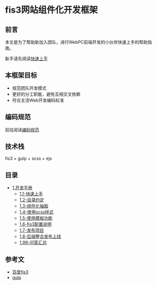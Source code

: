 # fis3网站组件化开发框架

## 前言

本文是为了帮助新加入团队，进行WebPC前端开发的小伙伴快速上手的帮助指南。

新手请先阅读[快速上手](/web-fis3-itheima-doc/content/1.开发手册/1.1-快速上手.html)

## 本框架目标

- 规范团队开发模式
- 更好的分工职能，避免互相交叉依赖
- 符合主流Web开发编码标准

## 编码规范

前往阅读[编码规范](https://itheima2017.gitbooks.io/front-end-standards/)

## 技术栈

fis3 + gulp + scss + ejs

## 目录

* [1.开发手册]()
    * [1.1-快速上手](1.开发手册/1.1-快速上手.md)
    * [1.2-目录约定](1.开发手册/1.2-目录约定.md)
    * [1.3-组件化抽取](1.开发手册/1.3-组件化抽取.md)
    * [1.4-使用scss样式](1.开发手册/1.4-使用scss样式.md)
    * [1.5-使用模板功能](1.开发手册/1.5-使用模板功能.md)
    * [1.6-fis3配置说明](1.开发手册/1.6-fis3配置说明.md)
    * [1.7-发布项目](1.开发手册/1.7-发布项目.md)
    * [1.8-后端整合发布上线](1.开发手册/1.8-后端整合发布上线.md)
    * [1.99-问答汇总](1.开发手册/1.99-问答汇总.md)

## 参考文

- [百度fis3](http://fis.baidu.com/fis3/index.html)
- [gulp](http://gulpjs.com/)
